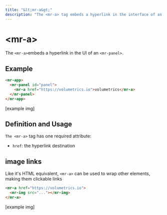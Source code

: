 ```yaml
---
title: "&lt;mr-a&gt;"
description: "The <mr-a> tag embeds a hyperlink in the interface of an <mr-panel>."
---
```

# &lt;mr-a&gt;

The `<mr-a>`embeds a hyperlink in the UI of an `<mr-panel>`.

## Example

```html
<mr-app>
  <mr-panel id="panel">
    <mr-a href="https://volumetrics.io">volumetrics</mr-a>
  </mr-panel>
</mr-app>
```

\[example img\]

## Definition and Usage

`The <mr-a>` tag has one required attribute:

* `href`: the hyperlink destination

## image links

Like it's HTML equivalent, `<mr-a>` can be used to wrap other elements, making them clickable links

```html
<mr-a href="https://volumetrics.io">
  <mr-img src="..."></mr-img>
</mr-a>
```

\[example img\]